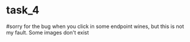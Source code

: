 # task_4
#sorry for the bug when you click in some endpoint wines, but this is not my fault. Some images don't exist